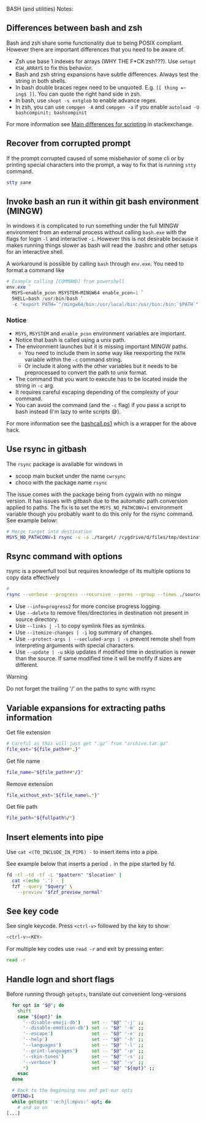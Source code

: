 BASH (and utilities) Notes:

## Differences between bash and zsh

Bash and zsh share some functionality due to being POSIX compliant. However there are important differences that you need to be aware of.

- Zsh use base 1 indexes for arrays (WHY THE F\*CK zsh???). Use `setopt KSH_ARRAYS` to fix this behavior.
- Bash and zsh string expansions have subtle differences. Always test the string in both shells.
- In bash double braces regex need to be unquoted. E.g. `[[ thing =~ ing$ ]]`. You can quote the right hand side in zsh.
- In bash, use `shopt -s extglob` to enable advance regex.
- In zsh, you can use `compgen -A` and `compgen -a` if you enable `autoload -U bashcompinit; bashcompinit`

For more information see [Main differences for scripting](https://apple.stackexchange.com/a/361957) in stackexchange.

## Recover from corrupted prompt

If the prompt corrupted caused of some misbehavior of some cli or by printing special characters into the prompt, a way to fix that is running `stty` command.

```bash
stty sane
```

## Invoke bash an run it within git bash environment (MINGW)

In windows it is complicated to run something under the full MINGW environment from an external process without calling `bash.exe` with the flags for login `-l` and interactive `-i`. However this is not desirable because it makes running things slower as bash will read the .bashrc and other setups for an interactive shell.

A workaround is possible by calling `bash` through `env.exe`. You need to format a command like

```powershell
# Example calling [COMMAND] from powershell
env.exe `
  MSYS=enable_pcon MSYSTEM=MINGW64 enable_pcon=1 `
  SHELL=bash /usr/bin/bash `
  -c "export PATH=`"/mingw64/bin:/usr/local/bin:/usr/bin:/bin:`$PATH`"; [COMMAND]"
```

### Notice

- `MSYS`, `MSYSTEM` and `enable_pcon` environment variables are important.
- Notice that bash is called using a unix path.
- The environment launches but it is missing important MINGW paths.
  - You need to include them in some way like reexporting the `PATH` variable within the `-c` command string.
  - Or include it along with the other variables but it needs to be preprocessed to convert the path to unix format.
- The command that you want to execute has to be located inside the string in `-c` arg.
- It requires careful escaping depending of the complexity of your command.
- You can avoid the command (and the `-c` flag) if you pass a script to bash instead (I'm lazy to write scripts 😅).

For more information see the [bashcall.ps1](../bin/bashcall.ps1) which is a wrapper for the above hack.

## Use rsync in gitbash

The `rsync` package is available for windows in

- scoop main bucket under the name `cwrsync`
- choco with the package name `rsync`

The issue comes with the package being from cygwin with no mingw version.
It has issues with gitbash due to the automatic path conversion applied to paths.
The fix is to set the `MSYS_NO_PATHCONV=1` environment variable though you probably want to do this only for the rsync command.
See example below:

```bash
# Merge target into destination
MSYS_NO_PATHCONV=1 rsync -v -a ./target/ /cygdrive/d/files/tmp/destination/
```

## Rsync command with options

rsync is a powerfull tool but requires knowledge of its multiple options
to copy data effectively

```bash
#
rsync --verbose --progress --recursive --perms --group --times ./source/ ./destination/ # --delete

```

- Use `--info=progress2` for more concise progress logging.
- Use `--delete` to remove files/directories in destination not present in source directory.
- Use `--links | -l` to copy symlink files as symlinks.
- Use `--itemize-changes | -i` log summary of changes.
- Use `--protect-args | --secluded-args | -s` prevent remote shell from interpreting arguments with special characters.
- Use `--update | -u` skip updates if modified time in destination is newer than the source. If same modified time it will be mofify if sizes are different.

> [!WARNING]
> Do not forget the trailing '/' on the paths to sync with rsync

## Variable expansions for extracting paths information

Get file extension

```bash
# Careful as this will just get ".gz" from "archive.tar.gz"
file_ext="${file_path##*.}"
```

Get file name

```bash
file_name="${file_path##*/}"
```

Remove extension

```bash
file_without_ext="${file_name%.*}"
```

Get file path

```bash
file_path="${fullpath%/*}
```

## Insert elements into pipe

Use `cat <(TO_INCLUDE_IN_PIPE) -` to insert items into a pipe.

See example below that inserts a period `.` in the pipe started by fd.

```bash
fd -tl -td -tf -L "$pattern" "$location" |
  cat <(echo '.') - |
  fzf --query "$query" \
    --preview "$fzf_preview_normal"
```

## See key code

See single keycode. Press `<ctrl-v>` followed by the key to show:

```bash
<ctrl-v><KEY>
```

For multiple key codes use `read -r` and exit by pressing enter:

```bash
read -r
```

## Handle logn and short flags

Before running through `getopts`, translate out convenient long-versions

```bash
  for opt in "$@"; do
    shift
    case "${opt}" in
      '--disable-emoji-db')    set -- "$@" '-j' ;;
      '--disable-emoticon-db') set -- "$@" '-m' ;;
      '--escape')              set -- "$@" '-e' ;;
      '--help')                set -- "$@" '-h' ;;
      '--languages')           set -- "$@" '-l' ;;
      '--print-languages')     set -- "$@" '-p' ;;
      '--skin-tones')          set -- "$@" '-s' ;;
      '--verbose')             set -- "$@" '-v' ;;
      *)                       set -- "$@" "${opt}" ;;
    esac
  done

  # Back to the beginning now and get our opts
  OPTIND=1
  while getopts ':e:hjl:mpvs:' opt; do
    # and so on
[...]
```

